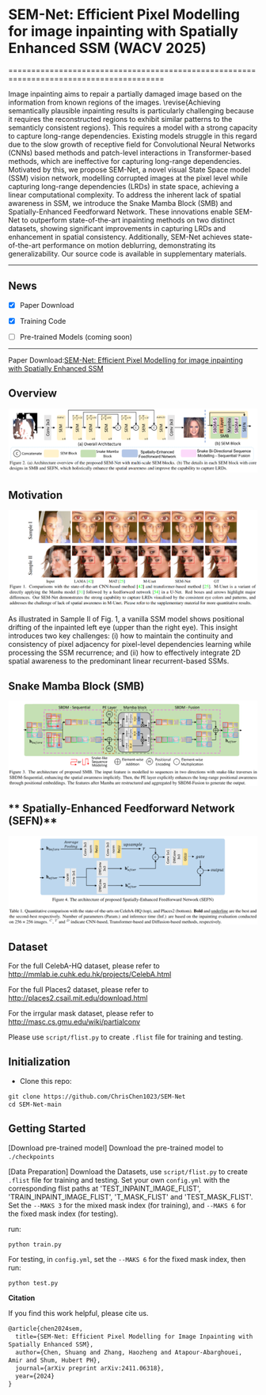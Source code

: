 # SEM-Net: Efficient Pixel Modelling for image inpainting with Spatially Enhanced SSM (WACV 2025)
========================================================================================

Image inpainting aims to repair a partially damaged image based on the information from known regions of the images. \revise{Achieving semantically plausible inpainting results is particularly challenging because it requires the reconstructed regions to exhibit similar patterns to the semanticly consistent regions}. This requires a model with a strong capacity to capture long-range dependencies. Existing models struggle in this regard due to the slow growth of receptive field for Convolutional Neural Networks (CNNs) based methods and patch-level interactions in Transformer-based methods, which are ineffective for capturing long-range dependencies. Motivated by this, we propose SEM-Net, a novel visual State Space model (SSM) vision network, modelling corrupted images at the pixel level while capturing long-range dependencies (LRDs) in state space, achieving a linear computational complexity. To address the inherent lack of spatial awareness in SSM, we introduce the Snake Mamba Block (SMB) and Spatially-Enhanced Feedforward Network. These innovations enable SEM-Net to outperform state-of-the-art inpainting methods on two distinct datasets, showing significant improvements in capturing LRDs and enhancement in spatial consistency. Additionally, SEM-Net achieves state-of-the-art performance on motion deblurring, demonstrating its generalizability. Our source code is available in supplementary materials.

--------------------

## News
- [x] Paper Download 
- [x] Training Code
- [ ] Pre-trained Models (coming soon)


--------------------
Paper Download:[SEM-Net: Efficient Pixel Modelling for image inpainting with Spatially Enhanced SSM](https://arxiv.org/abs/2411.06318)

**Overview**
--------------------

![image](img/sem-overview.png)



**Motivation**
--------------------
![image](img/observation1.png)

As illustrated in Sample II of Fig. 1, a vanilla SSM model shows positional drifting of the inpainted left eye (upper than the right eye). This insight introduces two key challenges: (i) how to maintain the continuity and consistency of pixel adjacency for pixel-level dependencies learning while processing the SSM recurrence; and (ii) how to effectively integrate 2D spatial awareness to the predominant linear recurrent-based SSMs.

**Snake Mamba Block (SMB)**
--------------------
![image](img/sem-smb.png)


** Spatially-Enhanced Feedforward Network (SEFN)**
--------------------
![image](img/sem-sefn.png)


**Dataset**
--------------------
For the full CelebA-HQ dataset, please refer to http://mmlab.ie.cuhk.edu.hk/projects/CelebA.html

For the full Places2 dataset, please refer to http://places2.csail.mit.edu/download.html

For the irrgular mask dataset, please refer to http://masc.cs.gmu.edu/wiki/partialconv

Please use `script/flist.py` to create `.flist` file for training and testing.



**Initialization**
--------------------
* Clone this repo:
```
git clone https://github.com/ChrisChen1023/SEM-Net
cd SEM-Net-main
```



**Getting Started**
----------------------
[Download pre-trained model]
Download the pre-trained model to `./checkpoints`

[Data Preparation]
Download the Datasets, use `script/flist.py` to create `.flist` file for training and testing.
Set your own `config.yml` with the corresponding flist paths at 'TEST_INPAINT_IMAGE_FLIST', 'TRAIN_INPAINT_IMAGE_FLIST', 'T_MASK_FLIST' and 'TEST_MASK_FLIST'. Set the `--MAKS 3` for the mixed mask index (for training),  and  `--MAKS 6` for the fixed mask index (for testing).

run:
```
python train.py
```
For testing, in `config.yml`, set the `--MAKS 6` for the fixed mask index, then run:
```
python test.py
```


**Citation**

If you find this work helpful, please cite us.
```
@article{chen2024sem,
  title={SEM-Net: Efficient Pixel Modelling for Image Inpainting with Spatially Enhanced SSM},
  author={Chen, Shuang and Zhang, Haozheng and Atapour-Abarghouei, Amir and Shum, Hubert PH},
  journal={arXiv preprint arXiv:2411.06318},
  year={2024}
}




